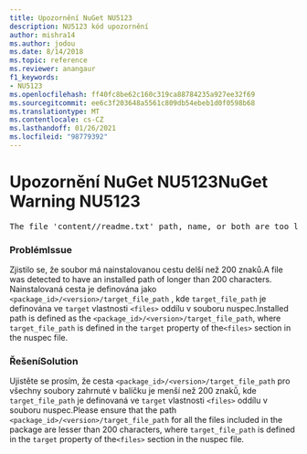 ```yaml
---
title: Upozornění NuGet NU5123
description: NU5123 kód upozornění
author: mishra14
ms.author: jodou
ms.date: 8/14/2018
ms.topic: reference
ms.reviewer: anangaur
f1_keywords:
- NU5123
ms.openlocfilehash: ff40fc8be62c160c319ca88784235a927ee32f69
ms.sourcegitcommit: ee6c3f203648a5561c809db54ebeb1d0f0598b68
ms.translationtype: MT
ms.contentlocale: cs-CZ
ms.lasthandoff: 01/26/2021
ms.locfileid: "98779392"
---
```

# <a name="nuget-warning-nu5123"></a><span data-ttu-id="74890-103">Upozornění NuGet NU5123</span><span class="sxs-lookup"><span data-stu-id="74890-103">NuGet Warning NU5123</span></span>
<pre>The file 'content/<LongPath>/readme.txt' path, name, or both are too long. Your package might not work without long file path support. Please shorten the file path or file name.</pre>

### <a name="issue"></a><span data-ttu-id="74890-104">Problém</span><span class="sxs-lookup"><span data-stu-id="74890-104">Issue</span></span>

<span data-ttu-id="74890-105">Zjistilo se, že soubor má nainstalovanou cestu delší než 200 znaků.</span><span class="sxs-lookup"><span data-stu-id="74890-105">A file was detected to have an installed path of longer than 200 characters.</span></span> <span data-ttu-id="74890-106">Nainstalovaná cesta je definována jako `<package_id>/<version>/target_file_path` , kde `target_file_path` je definována ve `target` vlastnosti `<files>` oddílu v souboru nuspec.</span><span class="sxs-lookup"><span data-stu-id="74890-106">Installed path is defined as the `<package_id>/<version>/target_file_path`, where `target_file_path` is defined in the `target` property of the`<files>` section in the nuspec file.</span></span>


### <a name="solution"></a><span data-ttu-id="74890-107">Řešení</span><span class="sxs-lookup"><span data-stu-id="74890-107">Solution</span></span>

<span data-ttu-id="74890-108">Ujistěte se prosím, že cesta `<package_id>/<version>/target_file_path` pro všechny soubory zahrnuté v balíčku je menší než 200 znaků, kde `target_file_path` je definovaná ve `target` vlastnosti `<files>` oddílu v souboru nuspec.</span><span class="sxs-lookup"><span data-stu-id="74890-108">Please ensure that the path `<package_id>/<version>/target_file_path` for all the files included in the package are lesser than 200 characters, where `target_file_path` is defined in the `target` property of the`<files>` section in the nuspec file.</span></span>

